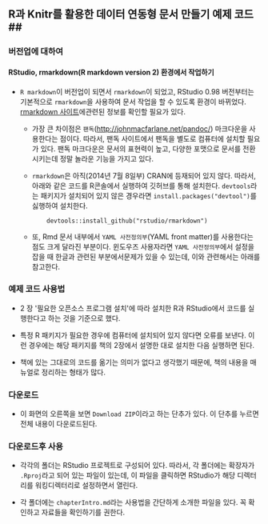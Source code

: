 ## R과 Knitr를 활용한 데이터 연동형 문서 만들기 예제 코드##

### 버전업에 대하여 

#### RStudio, rmarkdown(R markdown version 2) 환경에서 작업하기 

- `R markdown`이 버전업이 되면서 `rmarkdown`이 되었고, RStudio 0.98 버전부터는 기본적으로 `rmarkdown`을 사용하여 문서 작업을 할 수 있도록 환경이 바뀌었다. [rmarkdown 사이트](http://rmarkdown.rstudio.co)에관련된 정보를 확인할 필요가 있다. 

    - 가장 큰 차이점은 `팬독`(http://johnmacfarlane.net/pandoc/) 마크다운을 사용한다는 점이다. 따라서, 팬독  사이트에서 팬독을 별도로 컴퓨터에 설치할 필요가 있다. 팬독 마크다운은 문서의 표현력이 높고, 다양한 포맷으로 문서를 전환시키는데 정말 놀라운 기능을 가지고 있다. 


    - `rmarkdown`은 아직(2014년 7월 8일부) CRAN에 등재되어 있지 않다. 따라서, 아래와 같은 코드를 R콘솔에서 실행하여 깃허브를 통해 설치한다. `devtools`라는 패키지가 설치되어 있지 않은 경우라면 `install.packages("devtool")`를 싫행하여 설치한다.

        ~~~~
            devtools::install_github("rstudio/rmarkdown")
        ~~~~

    - 또, Rmd 문서 내부에서 `YAML 사전정의부`(YAML front matter)를 사용한다는 점도 크게 달라진 부분이다. 윈도우즈 사용자라면 `YAML 사전정의부`에서 설정을 잡을 때 한글과 관련된 부분에서문제가 있을 수 있는데, 이와 관련해서는 아래를 참고한다. 



### 예제 코드 사용법

- 2 장 '필요한 오픈소스 프로그램 설치'에 따라 설치한 R과 RStudio에서 코드를 실행한다고 하는 것을 기준으로 했다.
 
- 특정 R 패키지가 필요한 경우에 컴퓨터에 설치되어 있지 않다면 오류를 보낸다. 이런 경우에는 해당 패키지를 책의 2장에서 설명한 대로 설치한 다음 실행하면 된다.  

- 책에 있는 그대로의 코드를 옮기는 의미가 없다고 생각했기 때문에, 책의 내용을 매뉴얼로 정리하는 형태가 많다. 


### 다운로드 ###

- 이 화면의 오른쪽을 보면 `Download ZIP`이라고 하는 단추가 있다. 이 단추를 누르면 전체 내용이 다운로드된다. 

### 다운로드후 사용 ###

- 각각의 폴더는 RStudio 프로젝트로 구성되어 있다. 따라서, 각 폴더에는 확장자가 `.Rproj`라고 되어 있는 파일이 있는데, 이 파일을 클릭하면 RStudio가 해당 디렉터리를 워킹디렉터리로 설정하면서 열린다. 

- 각 폴더에는 `chapterIntro.md`라는 사용법을 간단하게 소개한 파일을 있다. 꼭 확인하고 자료들을 확인하기를 권한다. 

